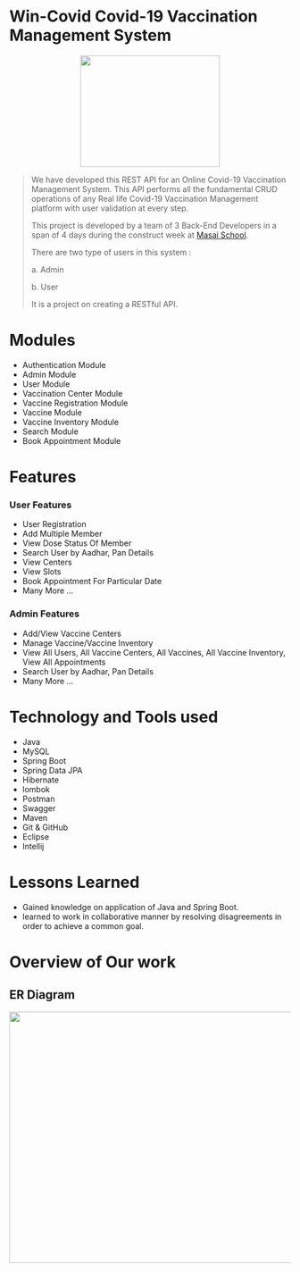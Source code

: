 # Win-Covid Covid-19 Vaccination Management System

<p align="center">
  <img width="250" height="200" src="https://github.com/Jitsu-13/piquant-mother-8005/blob/main/Win_covid%20Logo.png?raw=true">
</p>

> We have developed this REST API for an Online Covid-19 Vaccination Management System. This API performs all the fundamental CRUD operations of any Real life Covid-19 Vaccination Management platform with user validation at every step.
> 
> This project is developed by a team of 3 Back-End Developers in a span of 4 days during the construct week at [Masai School](https://masaischool.com/).
>
>There are two type of users in this system : 
> 
> a. Admin
>
> b. User
>
> It is a project on creating a RESTful API.
>

# Modules 

- Authentication Module  
- Admin Module
- User Module
- Vaccination Center Module
- Vaccine Registration Module
- Vaccine Module
- Vaccine Inventory Module
- Search Module
- Book Appointment Module

# Features 

### User Features 

- User Registration
- Add Multiple Member
- View Dose Status Of Member
- Search User by Aadhar, Pan Details
- View Centers 
- View  Slots
- Book Appointment For Particular Date 
- Many More ...

### Admin Features 

- Add/View Vaccine Centers
- Manage Vaccine/Vaccine Inventory
- View All Users, All Vaccine Centers, All Vaccines, All Vaccine Inventory, View All Appointments
- Search User by Aadhar, Pan Details
- Many More ...

# Technology and Tools used 

- Java
- MySQL
- Spring Boot
- Spring Data JPA
- Hibernate
- lombok
- Postman
- Swagger
- Maven
- Git & GitHub
- Eclipse
- Intellij

# Lessons Learned

- Gained knowledge on application of Java and Spring Boot.
- learned to work in collaborative manner by resolving disagreements in order to achieve a common goal.  

# Overview of Our work 
## **ER Diagram**
<p align="center">
  <img width="1000" height="450" src="https://user-images.githubusercontent.com/107523890/213753419-f8b739d3-224f-4a47-8b98-f0980d7a6992.png">
</p>





